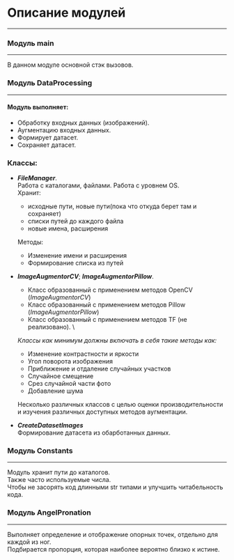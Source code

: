 # Описание модулей
___

### Модуль main
___
В данном модуле основной стэк вызовов.

### Модуль DataProcessing
___

#### Модуль выполняет:
- Обработку входных данных (изображений). 
- Аугментацию входных данных. 
- Формирует датасет. 
- Сохраняет датасет.

### Классы:
   - *__FileManager__*. \
    Работа с каталогами, файлами. Работа с уровнем OS.\
     Хранит:
       - исходные пути, новые пути(пока что откуда берет там и сохраняет)
       - списки путей до каждого файла
       - новые имена, расширения

     Методы:
       - Изменение имени и расширения
       - Формирование списка из путей

   - *__ImageAugmentorCV__*; *__ImageAugmentorPillow__*.
     - Класс образованный с применением методов OpenCV (*ImageAugmentorCV*)
     - Класс образованный с применением методов Pillow (*ImageAugmentorPillow*)
     - Класс образованный с применением методов TF (не реализовано). \
     
     *Классы как минимум должны включать в себя такие методы как:*
       - Изменение контрастности и яркости
       - Угол поворота изображения
       - Приближение и отдаление случайных участков
       - Случайное смещение
       - Срез случайной части фото
       - Добавление шума
          
     Несколько различных классов с целью оценки производительности и изучения различных доступных методов аугментации.

   - *__CreateDatasetImages__* \
        Формирование датасета из обарботанных данных.

### Модуль Constants
___
Модуль хранит пути до каталогов.\
Также часто используемые числа.\
Чтобы не засорять код длинными str типами и улучшить читабельность кода.

### Модуль AngelPronation
___
Выполняет определение и отображение опорных точек, отдельно для каждой из ног. \
Подбирается пропорция, которая наиболее вероятно близко к истине.